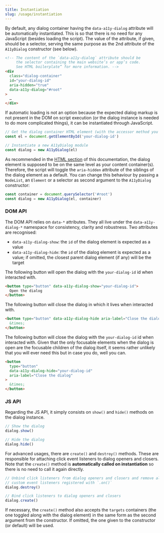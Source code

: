 ```yaml
---
title: Instantiation
slug: /usage/instantiation
---
```


By default, any dialog container having the `data-a11y-dialog` attribute will be automatically instantiated. This is so that there is no need for any JavaScript (besides loading the script). The value of the attribute, if given, should be a selector, serving the same purpose as the 2nd attribute of the `A11yDialog` constructor (see below).

```html
<!-- The content of the `data-a11y-dialog` attribute should be
     the selector containing the main website’s or app’s code.
     See HTML boilerplate” for more information. -->
<div
  class="dialog-container"
  id="your-dialog-id"
  aria-hidden="true"
  data-a11y-dialog="#root"
>
  …
</div>
```

If automatic loading is not an option because the expected dialog markup is not present in the DOM on script execution (or the dialog instance is needed to do more complicated things), it can be instantiated through JavaScript.

```javascript
// Get the dialog container HTML element (with the accessor method you want)
const el = document.getElementById('your-dialog-id')

// Instantiate a new A11yDialog module
const dialog = new A11yDialog(el)
```

As recommended in the [HTML section](usage.markup.md) of this documentation, the dialog element is supposed to be on the same level as your content container(s). Therefore, the script will toggle the `aria-hidden` attribute of the siblings of the dialog element as a default. You can change this behaviour by passing a `NodeList`, an `Element` or a selector as second argument to the `A11yDialog` constructor:

```javascript
const container = document.querySelector('#root')
const dialog = new A11yDialog(el, container)
```

### DOM API

The DOM API relies on `data-*` attributes. They all live under the `data-a11y-dialog-*` namespace for consistency, clarity and robustness. Two attributes are recognised:

- `data-a11y-dialog-show`: the `id` of the dialog element is expected as a value
- `data-a11y-dialog-hide`: the `id` of the dialog element is expected as a value; if omitted, the closest parent dialog element (if any) will be the target

The following button will open the dialog with the `your-dialog-id` id when interacted with.

```html
<button type="button" data-a11y-dialog-show="your-dialog-id">
  Open the dialog
</button>
```

The following button will close the dialog in which it lives when interacted with.

```html
<button type="button" data-a11y-dialog-hide aria-label="Close the dialog">
  &times;
</button>
```

The following button will close the dialog with the `your-dialog-id` id when interacted with. Given that the only focusable elements when the dialog is open are the focusable children of the dialog itself, it seems rather unlikely that you will ever need this but in case you do, well you can.

```html
<button
  type="button"
  data-a11y-dialog-hide="your-dialog-id"
  aria-label="Close the dialog"
>
  &times;
</button>
```

### JS API

Regarding the JS API, it simply consists on `show()` and `hide()` methods on the dialog instance.

```javascript
// Show the dialog
dialog.show()

// Hide the dialog
dialog.hide()
```

For advanced usages, there are `create()` and `destroy()` methods. These are responsible for attaching click event listeners to dialog openers and closers. Note that the `create()` method is **automatically called on instantiation** so there is no need to call it again directly.

```javascript
// Unbind click listeners from dialog openers and closers and remove all bound
// custom event listeners registered with `.on()`
dialog.destroy()

// Bind click listeners to dialog openers and closers
dialog.create()
```

If necessary, the `create()` method also accepts the `targets` containers (the one toggled along with the dialog element) in the same form as the second argument from the constructor. If omitted, the one given to the constructor (or default) will be used.
